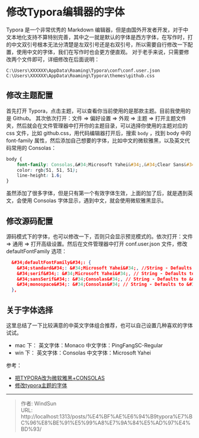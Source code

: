 # 修改Typora编辑器的字体


Typora 是一个非常优秀的 Markdown 编辑器，但是由国外开发者开发，对于中文本地化支持不算特别完善，其中之一就是默认的字体是西方字体，在写作时，打的中文双引号根本无法分清楚是左双引号还是右双引号，所以需要自行修改一下配置，使用中文的字体，我们在写作时也会更方便直观。
对于老手来说，只需要修改两个文件即可，详细修改在后面说明：

```
C:\Users\XXXXXX\AppData\Roaming\Typora\conf\conf.user.json
C:\Users\XXXXXX\AppData\Roaming\Typora\themes\github.css
```

## 修改主题配置
首先打开 Typora，点击主题，可以查看你当前使用的是那款主题。目前我使用的是 Github。
其次依次打开：文件 =&gt; 偏好设置 =&gt; 外观 =&gt; 主题 =&gt; 打开主题文件夹，然后就会在文件管理器中打开你的主题目录，可以选择你使用的主题对应的 css 文件，比如 github.css，用代码编辑器打开后，搜索 `body` ，找到 body 中的 font-family 属性，然后添加自己想要的字体，比如中文的微软雅黑，以及英文代码常用的 Consolas：

```css
body {
    font-family: Consolas,&#34;Microsoft Yahei&#34;,&#34;Clear Sans&#34;, &#34;Helvetica Neue&#34;, Helvetica, Arial, &#39;Segoe UI Emoji&#39;, sans-serif;
    color: rgb(51, 51, 51);
    line-height: 1.6;
}
```
虽然添加了很多字体，但是只有第一个有效字体生效，上面的加了后，就是遇到英文，会使用 Consolas 字体显示，遇到中文，就会使用微软雅黑显示。
## 修改源码配置
源码模式下的字体，也可以修改一下，否则只会显示预览模式的。依次打开：文件 =&gt; 通用 =&gt; 打开高级设置。然后在文件管理器中打开 conf.user.json 文件，修改 defaultFontFamily 选项：

```json
  &#34;defaultFontFamily&#34;: {
    &#34;standard&#34;: &#34;Microsoft Yahei&#34;, //String - Defaults to &#34;Times New Roman&#34;.
    &#34;serif&#34;: &#34;Microsoft Yahei&#34;, // String - Defaults to &#34;Times New Roman&#34;.
    &#34;sansSerif&#34;: &#34;Consolas&#34;, // String - Defaults to &#34;Arial&#34;.
    &#34;monospace&#34;: &#34;Consolas&#34; // String - Defaults to &#34;Courier New&#34;.
  },
```

## 关于字体选择
这里总结了一下比较满意的中英文字体组合推荐，也可以自己设置几种喜欢的字体试试。
- mac 下：
	英文字体：Monaco
	中文字体：PingFangSC-Regular
- win 下：
英文字体：Consolas
中文字体：Microsoft Yahei

参考：
- [把TYPORA改为微软雅黑&#43;CONSOLAS](https://www.cnblogs.com/zhaobinyouth/p/12679513.html)
- [修改typora主题的字体](https://www.codenong.com/cs106134472/)


---

> 作者: WindSun  
> URL: http://localhost:1313/posts/%E4%BF%AE%E6%94%B9typora%E7%BC%96%E8%BE%91%E5%99%A8%E7%9A%84%E5%AD%97%E4%BD%93/  

